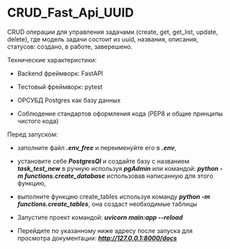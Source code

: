 # CRUD_Fast_Api_UUID
CRUD операции для управления задачами (create, get, get_list, update, delete), где модель задачи состоит из uuid, названия, описания, статусов: создано, в работе, заверешено.


Технические характеристики:
- Backend фреймворк:
  FastAPI 

- Тестовый фреймворк:
  pytest
- ОРСУБД Postgres как базу данных
- Соблюдение стандартов оформления кода (PEP8 и общие принципы чистого кода)


Перед запуском: 
- заполните файл ***.env_free*** и переименуйте его в ***.env***,
- установите себе ***PostgresQl*** и создайте базу с названием ***task_test_new*** в ручную
используя ***pgAdmin*** или командой: ***python -m functions.create_database*** использовав написанную для этого функцию,
- выполните функцию create_tables используя команду ***python -m functions.create_tables***, она создаст необходимые таблицы
  
- Запустите проект командой:
***uvicorn main:app --reload***  

- Перейдите по указанному ниже адресу после запуска для просмотра документации:
***http://127.0.0.1:8000/docs</u>***   


